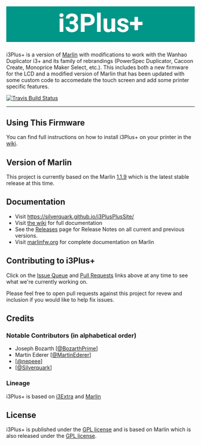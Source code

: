 
# ![i3Plus+ header](images/i3Plus+.png)

i3Plus+ is a version of [Marlin](https://github.com/MarlinFirmware/Marlin) with modifications to work with the Wanhao Duplicator i3+ and its family of rebrandings (PowerSpec Duplicator, Cacoon Create, Monoprice Maker Select, etc.). This includes both a new firmware for the LCD and a modified version of Marlin that has been updated with some custom code to accomedate the touch screen and add some printer specific features.

[![Travis Build Status](https://api.travis-ci.org/BozarthPrime/i3PlusPlus.svg)](https://travis-ci.org/BozarthPrime/i3PlusPlus)

----
## Using This Firmware
You can find full instructions on how to install i3Plus+ on your printer in the [wiki](https://github.com/BozarthPrime/i3PlusPlus/wiki).

## Version of Marlin
This project is currently based on the Marlin [1.1.9](https://github.com/MarlinFirmware/Marlin/releases/tag/1.1.9) which is the latest stable release at this time. 

## Documentation
- Visit https://silverquark.github.io/i3PlusPlusSite/
- Visit [the wiki](https://github.com/BozarthPrime/i3PlusPlus/wiki) for full documentation
- See the [Releases](https://github.com/BozarthPrime/i3PlusPlus/releases) page for Release Notes on all current and previous versions.
- Visit [marlinfw.org](http://marlinfw.org/) for complete documentation on Marlin

## Contributing to i3Plus+
Click on the [Issue Queue](https://github.com/BozarthPrime/i3PlusPlus/issues) and [Pull Requests](https://github.com/BozarthPrime/i3PlusPlus/pulls) links above at any time to see what we're currently working on.

Please feel free to open pull requests against this project for revew and inclusion if you would like to help fix issues.

## Credits

### Notable Contributors (in alphabetical order)
- Joseph Bozarth [[@BozarthPrime](https://github.com/BozarthPrime)]
- Martin Ederer [[@MartinEderer](https://github.com/MartinEderer)]
- [[@nepeee](https://github.com/nepeee)]
- [[@Silverquark](https://github.com/Silverquark)]

### Lineage
i3Plus+ is based on [i3Extra](https://github.com/nepeee/i3Extra) and [Marlin](https://github.com/MarlinFirmware/Marlin)

## License
i3Plus+ is published under the [GPL license](https://github.com/COPYING.md) and is based on Marlin which is also released under the [GPL license](https://github.com/COPYING.md). 



